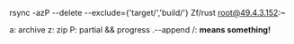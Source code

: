 rsync -azP --delete --exclude={'target/','build/'} Zf/rust root@49.4.3.152:~

a: archive
z: zip
P: partial && progress
.--append
/: **means something!**

